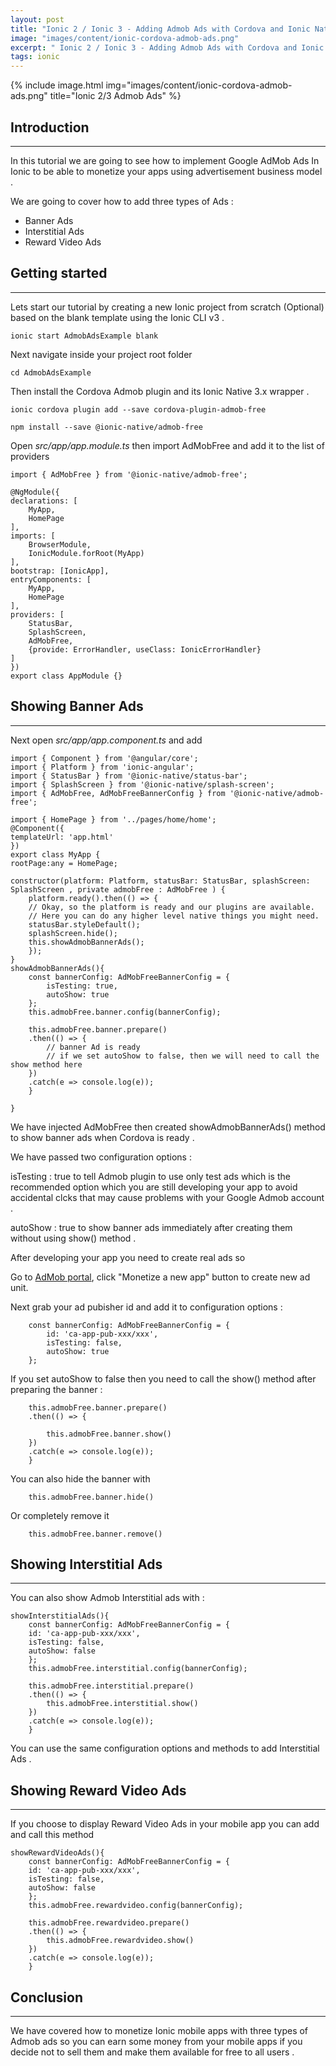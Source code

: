```yaml
---
layout: post
title: "Ionic 2 / Ionic 3 - Adding Admob Ads with Cordova and Ionic Native 3.x+"
image: "images/content/ionic-cordova-admob-ads.png"
excerpt: " Ionic 2 / Ionic 3 - Adding Admob Ads with Cordova and Ionic Native 3.x+" 
tags: ionic 
---
```


{% include image.html 
    img="images/content/ionic-cordova-admob-ads.png" 
    title="Ionic 2/3 Admob Ads" 
%}

Introduction 
-------------------
--------------------

In this tutorial we are going to see how to implement Google AdMob Ads In Ionic to be able to monetize 
your apps using advertisement business model .

We are going to cover how to add three types of Ads :
<ul>
<li>
Banner Ads
</li>
<li>
Interstitial Ads
</li>
<li>
Reward Video Ads
</li>
</ul>


Getting started 
---------------------
---------------------

Lets start our tutorial by creating a new Ionic project from scratch (Optional) based on the blank template 
using the Ionic CLI v3 .

    ionic start AdmobAdsExample blank 

Next navigate inside your project root folder 

    cd AdmobAdsExample 

Then install the Cordova Admob plugin and its Ionic Native 3.x wrapper .

    ionic cordova plugin add --save cordova-plugin-admob-free        

    npm install --save @ionic-native/admob-free

Open <em>src/app/app.module.ts</em> then import AdMobFree and add it to the list of providers 

    import { AdMobFree } from '@ionic-native/admob-free';    

    @NgModule({
    declarations: [
        MyApp,
        HomePage   
    ],
    imports: [
        BrowserModule,
        IonicModule.forRoot(MyApp)
    ],
    bootstrap: [IonicApp],
    entryComponents: [
        MyApp,
        HomePage
    ],
    providers: [
        StatusBar,
        SplashScreen,
        AdMobFree,
        {provide: ErrorHandler, useClass: IonicErrorHandler}
    ]
    })
    export class AppModule {}
   
Showing Banner Ads 
----------------------
----------------------

Next open <em>src/app/app.component.ts</em> and add 

    import { Component } from '@angular/core';
    import { Platform } from 'ionic-angular';
    import { StatusBar } from '@ionic-native/status-bar';
    import { SplashScreen } from '@ionic-native/splash-screen';
    import { AdMobFree, AdMobFreeBannerConfig } from '@ionic-native/admob-free';

    import { HomePage } from '../pages/home/home';
    @Component({
    templateUrl: 'app.html'
    })
    export class MyApp {
    rootPage:any = HomePage;

    constructor(platform: Platform, statusBar: StatusBar, splashScreen: SplashScreen , private admobFree : AdMobFree ) {
        platform.ready().then(() => {
        // Okay, so the platform is ready and our plugins are available.
        // Here you can do any higher level native things you might need.
        statusBar.styleDefault();
        splashScreen.hide();
        this.showAdmobBannerAds();
        });
    }
    showAdmobBannerAds(){
        const bannerConfig: AdMobFreeBannerConfig = {
            isTesting: true,
            autoShow: true
        };
        this.admobFree.banner.config(bannerConfig);

        this.admobFree.banner.prepare()
        .then(() => {
            // banner Ad is ready
            // if we set autoShow to false, then we will need to call the show method here
        })
        .catch(e => console.log(e));    
        }      
    
    }

We have injected AdMobFree then created showAdmobBannerAds() method to show banner ads when Cordova is ready .

We have passed two configuration options :

isTesting : true to tell Admob plugin to use only test ads which is the recommended option which you are 
still developing your app to avoid accidental clcks that may cause problems with your Google Admob account .

autoShow : true to show banner ads immediately after creating them without using show() method .

After developing your app you need to create real ads so 

Go to [AdMob portal](https://www.google.com/admob/), click "Monetize a new app" button to create new ad unit.

Next grab your ad pubisher id and add it to configuration options :



        const bannerConfig: AdMobFreeBannerConfig = {
            id: 'ca-app-pub-xxx/xxx', 
            isTesting: false,
            autoShow: true
        };

If you set autoShow to false then you need to call the show() method after preparing the banner : 

        this.admobFree.banner.prepare()
        .then(() => {

            this.admobFree.banner.show()
        })
        .catch(e => console.log(e));    
        }  
 

You can also hide the banner with 


        this.admobFree.banner.hide()


Or completely remove it 


        this.admobFree.banner.remove()        


Showing Interstitial Ads 
----------------------------
----------------------------

You can also show Admob Interstitial ads with :

    showInterstitialAds(){
        const bannerConfig: AdMobFreeBannerConfig = {
        id: 'ca-app-pub-xxx/xxx',
        isTesting: false,
        autoShow: false
        };
        this.admobFree.interstitial.config(bannerConfig);

        this.admobFree.interstitial.prepare()
        .then(() => {
            this.admobFree.interstitial.show()
        })
        .catch(e => console.log(e));    
        }  

You can use the same configuration options and methods to add Interstitial Ads .

Showing Reward Video Ads 
-------------------------------
-------------------------------

If you choose to display Reward Video Ads in your mobile app you can add and call this method 

    showRewardVideoAds(){
        const bannerConfig: AdMobFreeBannerConfig = {
        id: 'ca-app-pub-xxx/xxx',
        isTesting: false,
        autoShow: false
        };
        this.admobFree.rewardvideo.config(bannerConfig);

        this.admobFree.rewardvideo.prepare()
        .then(() => {
            this.admobFree.rewardvideo.show()
        })
        .catch(e => console.log(e));    
        }

Conclusion 
---------------
----------------

We have covered how to monetize Ionic mobile apps with three types of Admob ads so you can earn some money 
from your mobile apps if you decide not to sell them and make them available for free to all users .

